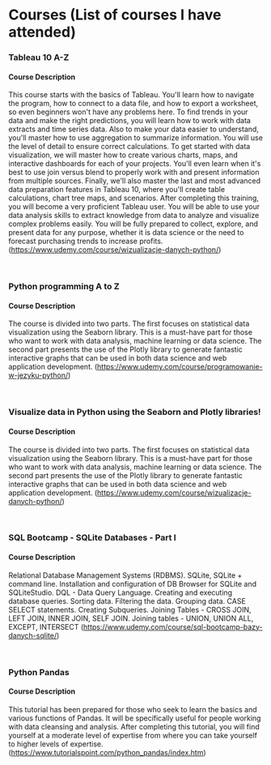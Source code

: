 # Courses (List of courses I have attended)

### Tableau 10 A-Z
#### Course Description
This course starts with the basics of Tableau. You'll learn how to navigate the program, how to connect to a data file, and how to export a worksheet, so even beginners won't have any problems here. To find trends in your data and make the right predictions, you will learn how to work with data extracts and time series data. Also to make your data easier to understand, you'll master how to use aggregation to summarize information. You will use the level of detail to ensure correct calculations. To get started with data visualization, we will master how to create various charts, maps, and interactive dashboards for each of your projects. You'll even learn when it's best to use join versus blend to properly work with and present information from multiple sources. Finally, we'll also master the last and most advanced data preparation features in Tableau 10, where you'll create table calculations, chart tree maps, and scenarios. After completing this training, you will become a very proficient Tableau user. You will be able to use your data analysis skills to extract knowledge from data to analyze and visualize complex problems easily. You will be fully prepared to collect, explore, and present data for any purpose, whether it is data science or the need to forecast purchasing trends to increase profits. 
(https://www.udemy.com/course/wizualizacje-danych-python/)

&nbsp;
&nbsp;

### Python programming A to Z
#### Course Description
The course is divided into two parts. The first focuses on statistical data visualization using the Seaborn library. This is a must-have part for those who want to work with data analysis, machine learning or data science. The second part presents the use of the Plotly library to generate fantastic interactive graphs that can be used in both data science and web application development. 
(https://www.udemy.com/course/programowanie-w-jezyku-python/)

&nbsp;
&nbsp;

### Visualize data in Python using the Seaborn and Plotly libraries!
#### Course Description
The course is divided into two parts. The first focuses on statistical data visualization using the Seaborn library. This is a must-have part for those who want to work with data analysis, machine learning or data science. The second part presents the use of the Plotly library to generate fantastic interactive graphs that can be used in both data science and web application development. 
(https://www.udemy.com/course/wizualizacje-danych-python/)

&nbsp;
&nbsp;

### SQL Bootcamp - SQLite Databases - Part I
#### Course Description
Relational Database Management Systems (RDBMS). SQLite, SQLite + command line. Installation and configuration of DB Browser for SQLite and SQLiteStudio. DQL - Data Query Language. Creating and executing database queries. Sorting data. Filtering the data. Grouping data. CASE SELECT statements. Creating Subqueries. Joining Tables - CROSS JOIN, LEFT JOIN, INNER JOIN, SELF JOIN. Joining tables - UNION, UNION ALL, EXCEPT, INTERSECT (https://www.udemy.com/course/sql-bootcamp-bazy-danych-sqlite/)

&nbsp;
&nbsp;

### Python Pandas
#### Course Description
This tutorial has been prepared for those who seek to learn the basics and various functions of Pandas. It will be specifically useful for people working with data cleansing and analysis. After completing this tutorial, you will find yourself at a moderate level of expertise from where you can take yourself to higher levels of expertise. (https://www.tutorialspoint.com/python_pandas/index.htm)

&nbsp;
&nbsp;

